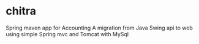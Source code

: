 # chitra
Spring maven app for Accounting
 A migration from Java Swing api to web using simple Spring mvc and Tomcat with MySql
